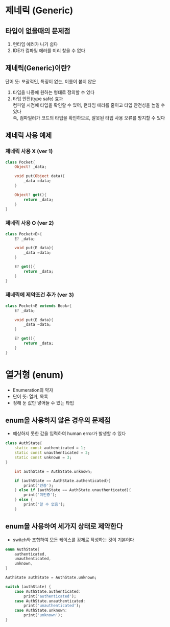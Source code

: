 # 제네릭 (Generic)
## 타입이 없을때의 문제점
1. 런타임 에러가 나기 쉽다
2. IDE가 컴파일 에러를 미리 찾을 수 없다

## 제네릭(Generic)이란?
단어 뜻: 포괄적인, 특징이 없는, 이름이 붙지 않은
1. 타입을 나중에 원하는 형태로 정의할 수 있다
2. 타입 안전(type safe) 효과  
컴파일 시점에 타입을 확인할 수 있어, 런타임 에러를 줄이고 타입 안전성을 높일 수 있다  
즉, 컴파일러가 코드의 타입을 확인하므로, 잘못된 타입 사용 오류를 방지할 수 있다

## 제네릭 사용 예제
### 제네릭 사용 X (ver 1)
```dart
class Pocket{
    Object? _data;

    void put(Object data){
        _data =data;
    }

    Object? get(){
        return _data;
    }
}
```

### 제네릭 사용 O (ver 2)
```dart
class Pocket<E>{
    E? _data;

    void put(E data){
        _data =data;
    }

    E? get(){
        return _data;
    }
}
```

### 제네릭에 제약조건 추가 (ver 3)
```dart
class Pocket<E extends Book>{
    E? _data;

    void put(E data){
        _data =data;
    }

    E? get(){
        return _data;
    }
}
```

# 열거형 (enum)
- Enumeration의 약자
- 단어 뜻: 열거, 목록
- 정해 둔 값만 넣어둘 수 있는 타입

## enum을 사용하지 않은 경우의 문제점
- 예상하지 못한 값을 입력하여 human error가 발생할 수 있다
```dart
class AuthState{
    static const authenticated = 1;
    static const unauthenticated = 2;
    static const unknown = 3;
}

    int authState = AuthState.unknown;

    if (authState == AuthState.authenticated){
        print('인증');
    } else if (authState == AuthState.unauthenticated){
        print('미인증');
    } else {
        print('알 수 없음');
    }
```

## enum을 사용하여 세가지 상태로 제약한다
- switch와 조합하여 모든 케이스를 강제로 작성하는 것이 기본이다
```dart
enum AuthState{
    authenticated,
    unauthenticated,
    unknown,
}

AuthState authState = AuthState.unknown;

switch (authState) {
    case AuthState.authenticated:
        print('authenticated');
    case AuthState.unauthenticated:
        print('unauthenticated');
    case AuthState.unknown:
        print('unknown');
}
```

